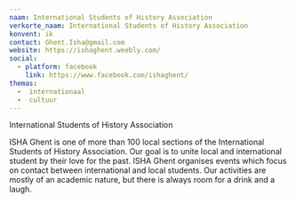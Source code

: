 ```yaml
---
naam: International Students of History Association
verkorte_naam: International Students of History Association
konvent: ik
contact: Ghent.Isha@gmail.com
website: https://ishaghent.weebly.com/
social: 
  - platform: facebook
    link: https://www.facebook.com/ishaghent/
themas:
  -  internationaal
  -  cultuur
---
```


International Students of History Association

ISHA Ghent is one of more than 100 local sections of the International Students of History Association. Our goal is to unite local and international student by their love for the past.
ISHA Ghent organises events which focus on contact between international and local students. Our activities are mostly of an academic nature, but there is always room for a drink and a laugh. 
